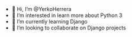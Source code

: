 - 👋 Hi, I’m @YerkoHerrera
- 👀 I’m interested in learn more about Python 3
- 🌱 I’m currently learning Django
- 💞️ I’m looking to collaborate on Django projects

<!---
YerkoHerrera/YerkoHerrera is a ✨ special ✨ repository because its `README.md` (this file) appears on your GitHub profile.
You can click the Preview link to take a look at your changes.
--->
